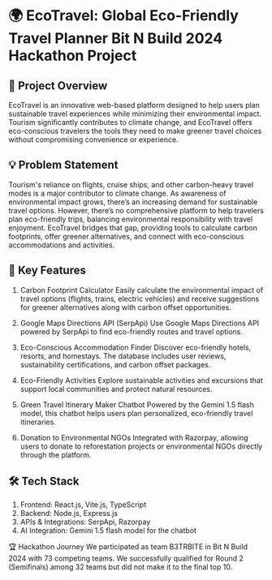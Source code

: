 # 🌍 EcoTravel: Global Eco-Friendly Travel Planner Bit N Build 2024 Hackathon Project

## 🚀 Project Overview
EcoTravel is an innovative web-based platform designed to help users plan sustainable travel experiences while minimizing their environmental impact. Tourism significantly contributes to climate change, and EcoTravel offers eco-conscious travelers the tools they need to make greener travel choices without compromising convenience or experience.

## 💡 Problem Statement
Tourism's reliance on flights, cruise ships, and other carbon-heavy travel modes is a major contributor to climate change. As awareness of environmental impact grows, there’s an increasing demand for sustainable travel options. However, there’s no comprehensive platform to help travelers plan eco-friendly trips, balancing environmental responsibility with travel enjoyment. EcoTravel bridges that gap, providing tools to calculate carbon footprints, offer greener alternatives, and connect with eco-conscious accommodations and activities.

## 🌟 Key Features
1. Carbon Footprint Calculator
Easily calculate the environmental impact of travel options (flights, trains, electric vehicles) and receive suggestions for greener alternatives along with carbon offset opportunities.

2. Google Maps Directions API (SerpApi)
Use Google Maps Directions API powered by SerpApi to find eco-friendly routes and travel options.

3. Eco-Conscious Accommodation Finder
Discover eco-friendly hotels, resorts, and homestays. The database includes user reviews, sustainability certifications, and carbon offset packages.

4. Eco-Friendly Activities
Explore sustainable activities and excursions that support local communities and protect natural resources.

5. Green Travel Itinerary Maker Chatbot
Powered by the Gemini 1.5 flash model, this chatbot helps users plan personalized, eco-friendly travel itineraries.

6. Donation to Environmental NGOs
Integrated with Razorpay, allowing users to donate to reforestation projects or environmental NGOs directly through the platform.

## 🛠 Tech Stack
1. Frontend: React.js, Vite.js, TypeScript
2. Backend: Node.js, Express.js
3. APIs & Integrations: SerpApi, Razorpay
4. AI Integration: Gemini 1.5 flash model for the chatbot 

🏆 Hackathon Journey
We participated as team B3TRBITE in Bit N Build 2024 with 73 competing teams. We successfully qualified for Round 2 (Semifinals) among 32 teams but did not make it to the final top 10.

